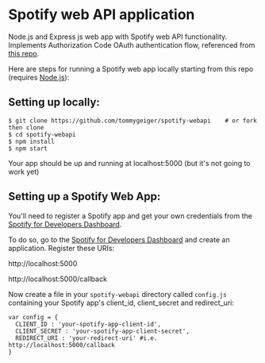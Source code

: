 # Spotify web API application

Node.js and Express js web app with Spotify web API functionality. Implements Authorization Code OAuth authentication flow, referenced from [this repo](https://github.com/spotify/web-api-auth-examples).

Here are steps for running a Spotify web app locally starting from this repo (requires [Node.js](https://nodejs.org/en/)):

## Setting up locally:
```
$ git clone https://github.com/tommygeiger/spotify-webapi    # or fork then clone
$ cd spotify-webapi
$ npm install
$ npm start
```
Your app should be up and running at localhost:5000 (but it's not going to work yet)

## Setting up a Spotify Web App:

You'll need to register a Spotify app and get your own credentials from the [Spotify for Developers Dashboard](https://developer.spotify.com/dashboard).

To do so, go to the [Spotify for Developers Dashboard](https://developer.spotify.com/dashboard) and create an application. Register these URIs:

http://localhost:5000

http://localhost:5000/callback

Now create a file in your `spotify-webapi` directory called `config.js` containing your Spotify app's client_id, client_secret and redirect_uri:
```
var config = {
  CLIENT_ID : 'your-spotify-app-client-id',
  CLIENT_SECRET : 'your-spotify-app-client-secret',
  REDIRECT_URI : 'your-redirect-uri' #i.e. http://localhost:5000/callback
}
```
